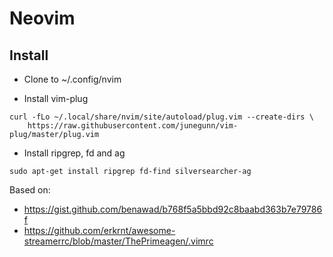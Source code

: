 # Neovim

## Install

- Clone to ~/.config/nvim

- Install vim-plug

```
curl -fLo ~/.local/share/nvim/site/autoload/plug.vim --create-dirs \
    https://raw.githubusercontent.com/junegunn/vim-plug/master/plug.vim
```

- Install ripgrep, fd and ag

```
sudo apt-get install ripgrep fd-find silversearcher-ag
```


Based on: 
- https://gist.github.com/benawad/b768f5a5bbd92c8baabd363b7e79786f
- https://github.com/erkrnt/awesome-streamerrc/blob/master/ThePrimeagen/.vimrc

